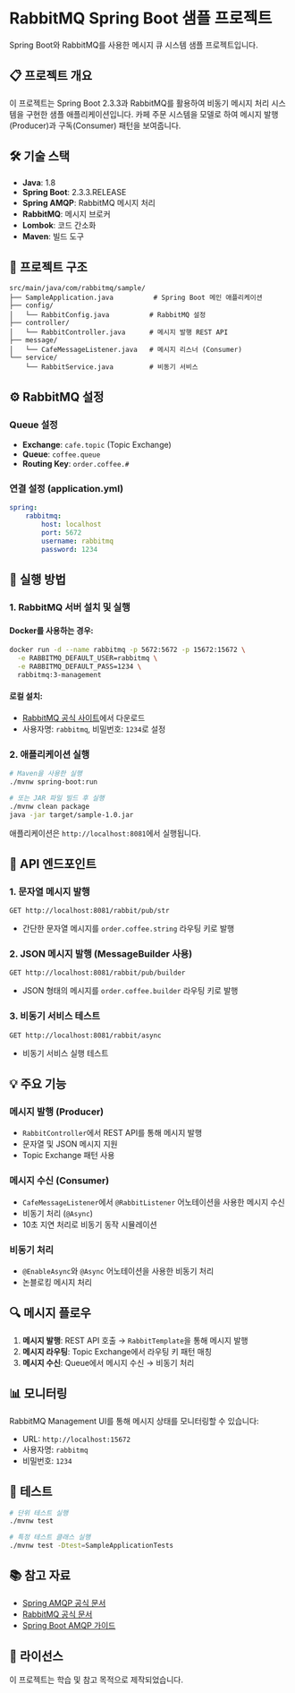 # RabbitMQ Spring Boot 샘플 프로젝트

Spring Boot와 RabbitMQ를 사용한 메시지 큐 시스템 샘플 프로젝트입니다.

## 📋 프로젝트 개요

이 프로젝트는 Spring Boot 2.3.3과 RabbitMQ를 활용하여 비동기 메시지 처리 시스템을 구현한 샘플 애플리케이션입니다. 카페 주문 시스템을 모델로 하여 메시지 발행(Producer)과 구독(Consumer) 패턴을 보여줍니다.

## 🛠 기술 스택

-   **Java**: 1.8
-   **Spring Boot**: 2.3.3.RELEASE
-   **Spring AMQP**: RabbitMQ 메시지 처리
-   **RabbitMQ**: 메시지 브로커
-   **Lombok**: 코드 간소화
-   **Maven**: 빌드 도구

## 📁 프로젝트 구조

```
src/main/java/com/rabbitmq/sample/
├── SampleApplication.java          # Spring Boot 메인 애플리케이션
├── config/
│   └── RabbitConfig.java          # RabbitMQ 설정
├── controller/
│   └── RabbitController.java      # 메시지 발행 REST API
├── message/
│   └── CafeMessageListener.java   # 메시지 리스너 (Consumer)
└── service/
    └── RabbitService.java         # 비동기 서비스
```

## ⚙️ RabbitMQ 설정

### Queue 설정

-   **Exchange**: `cafe.topic` (Topic Exchange)
-   **Queue**: `coffee.queue`
-   **Routing Key**: `order.coffee.#`

### 연결 설정 (application.yml)

```yaml
spring:
    rabbitmq:
        host: localhost
        port: 5672
        username: rabbitmq
        password: 1234
```

## 🚀 실행 방법

### 1. RabbitMQ 서버 설치 및 실행

#### Docker를 사용하는 경우:

```bash
docker run -d --name rabbitmq -p 5672:5672 -p 15672:15672 \
  -e RABBITMQ_DEFAULT_USER=rabbitmq \
  -e RABBITMQ_DEFAULT_PASS=1234 \
  rabbitmq:3-management
```

#### 로컬 설치:

-   [RabbitMQ 공식 사이트](https://www.rabbitmq.com/download.html)에서 다운로드
-   사용자명: `rabbitmq`, 비밀번호: `1234`로 설정

### 2. 애플리케이션 실행

```bash
# Maven을 사용한 실행
./mvnw spring-boot:run

# 또는 JAR 파일 빌드 후 실행
./mvnw clean package
java -jar target/sample-1.0.jar
```

애플리케이션은 `http://localhost:8081`에서 실행됩니다.

## 📡 API 엔드포인트

### 1. 문자열 메시지 발행

```http
GET http://localhost:8081/rabbit/pub/str
```

-   간단한 문자열 메시지를 `order.coffee.string` 라우팅 키로 발행

### 2. JSON 메시지 발행 (MessageBuilder 사용)

```http
GET http://localhost:8081/rabbit/pub/builder
```

-   JSON 형태의 메시지를 `order.coffee.builder` 라우팅 키로 발행

### 3. 비동기 서비스 테스트

```http
GET http://localhost:8081/rabbit/async
```

-   비동기 서비스 실행 테스트

## 💡 주요 기능

### 메시지 발행 (Producer)

-   `RabbitController`에서 REST API를 통해 메시지 발행
-   문자열 및 JSON 메시지 지원
-   Topic Exchange 패턴 사용

### 메시지 수신 (Consumer)

-   `CafeMessageListener`에서 `@RabbitListener` 어노테이션을 사용한 메시지 수신
-   비동기 처리 (`@Async`)
-   10초 지연 처리로 비동기 동작 시뮬레이션

### 비동기 처리

-   `@EnableAsync`와 `@Async` 어노테이션을 사용한 비동기 처리
-   논블로킹 메시지 처리

## 🔍 메시지 플로우

1. **메시지 발행**: REST API 호출 → `RabbitTemplate`을 통해 메시지 발행
2. **메시지 라우팅**: Topic Exchange에서 라우팅 키 패턴 매칭
3. **메시지 수신**: Queue에서 메시지 수신 → 비동기 처리

## 📊 모니터링

RabbitMQ Management UI를 통해 메시지 상태를 모니터링할 수 있습니다:

-   URL: `http://localhost:15672`
-   사용자명: `rabbitmq`
-   비밀번호: `1234`

## 🧪 테스트

```bash
# 단위 테스트 실행
./mvnw test

# 특정 테스트 클래스 실행
./mvnw test -Dtest=SampleApplicationTests
```

## 📚 참고 자료

-   [Spring AMQP 공식 문서](https://docs.spring.io/spring-amqp/docs/current/reference/html/)
-   [RabbitMQ 공식 문서](https://www.rabbitmq.com/documentation.html)
-   [Spring Boot AMQP 가이드](https://spring.io/guides/gs/messaging-rabbitmq/)

## 📝 라이선스

이 프로젝트는 학습 및 참고 목적으로 제작되었습니다.
